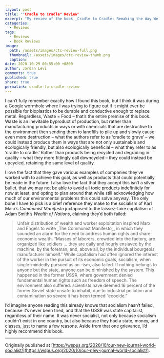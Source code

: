 ```yaml
---
layout: post
title: ""Cradle to Cradle" Review"
excerpt: "My review of the book _Cradle to Cradle: Remaking the Way We Make Things_ by William McDonough and Michael Braungart."
categories:
  - Reviews
tags:
  - Reviews
  - Book Reviews
image: 
  path: /assets/images/ctc-review-full.png
  thumbnail: /assets/images/ctc-review-thumb.png
  caption:
date: 2020-10-29 00:55:00 +0800
author: Jordan Levi
comments: true
published: true
share: true
permalink: cradle-to-cradle-review
---
```

I can’t fully remember exactly how I found this book, but I think it was during a Google wormhole where I was trying to figure out if it might ever be possible for bioplastics to be durable and conductive enough to replace metal. Regardless, Waste = Food – that’s the entire premise of this book. Waste is an inevitable byproduct of production, but rather than manufacturing products in ways or with chemicals that are destructive to the environment then sending them to landfills to pile up and slowly cause even more destruction – what the authors refer to as ‘cradle to grave’ – we could instead produce them in ways that are not only sustainable and ecologically friendly, but also ecologically beneficial – what they refer to as ‘cradle to cradle.’ Rather than products being recycled and degrading in quality – what they more fittingly call downcycled – they could instead be upcycled, retaining the same level of quality.

I love the fact that they gave various examples of companies they’ve worked with to achieve this goal, as well as products that could potentially be made in the future. I also love the fact that they accept this isn’t a silver bullet, that we may not be able to avoid all toxic products indefinitely for now at least, and opting to plan around that while still acknowledging how much of our environmental problems this could solve anyway. The only bone I have to pick is a brief reference they make to the socialism of Karl Marx’s _Communist Manifesto_ juxtaposed to the laissez-faire capitalism of Adam Smith’s _Wealth of Nations_, claiming they’d both failed:

<blockquote>Unfair distribution of wealth and worker exploitation inspired Marx and Engels to write _The Communist Manifesto_, in which they sounded an alarm for the need to address human rights and share economic wealth. “Masses of laborers, crowded into the factory, are organized like soldiers ... they are daily and hourly enslaved by the machine, by the foreman, and, above all, by the individual bourgeois manufacturer himself.” While capitalism had often ignored the interest of the worker in the pursuit of its economic goals, socialism, when single-mindedly pursued as an –ism, also failed. If nothing belongs to anyone but the state, anyone can be diminished by the system. This happened in the former USSR, where government denied fundamental human rights such as freedom of speech. The environment also suffered: scientists have deemed 16 percent of the former Soviet state unsafe to inhabit, due to industrial pollution and contamination so severe it has been termed “ecocide.”</blockquote>

I’d imagine anyone reading this already knows that socialism hasn’t failed, because it’s never been tried, and that the USSR was state capitalist, regardless of their name. It was never socialist, not only because socialism couldn’t exist in one country, but also because they had a state, money, and classes, just to name a few reasons. Aside from that one grievance, I’d highly recommend this book.

<hr>

Originally published at [https://wspus.org/2020/10/our-new-journal-world-socialist/](https://wspus.org/2020/10/our-new-journal-world-socialist/).
